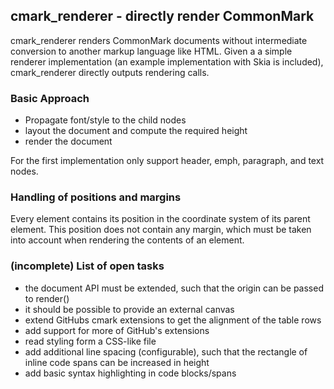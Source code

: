 ## cmark_renderer - directly render CommonMark

cmark_renderer renders CommonMark documents without intermediate conversion to another markup language like HTML.
Given a a simple renderer implementation (an example implementation with Skia is
included), cmark_renderer directly outputs rendering calls.

### Basic Approach
- Propagate font/style to the child nodes
- layout the document and compute the required height
- render the document

For the first implementation only support header, emph, paragraph,
and text nodes.

### Handling of positions and margins
Every element contains its position in the coordinate system of its parent element. This
position does not contain any margin, which must be taken into account when rendering
the contents of an element.

### (incomplete) List of open tasks
- the document API must be extended, such that the origin can be passed to render()
- it should be possible to provide an external canvas
- extend GitHubs cmark extensions to get the alignment of the table rows
- add support for more of GitHub's extensions
- read styling form a CSS-like file
- add additional line spacing (configurable), such that the rectangle of inline code spans
  can be increased in height
- add basic syntax highlighting in code blocks/spans
